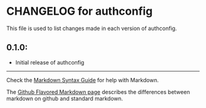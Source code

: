 # CHANGELOG for authconfig

This file is used to list changes made in each version of authconfig.

## 0.1.0:

* Initial release of authconfig

- - - 
Check the [Markdown Syntax Guide](http://daringfireball.net/projects/markdown/syntax) for help with Markdown.

The [Github Flavored Markdown page](http://github.github.com/github-flavored-markdown/) describes the differences between markdown on github and standard markdown.
